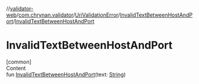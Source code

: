 //[validator-web](../../../../index.md)/[com.chrynan.validator](../../index.md)/[UriValidationError](../index.md)/[InvalidTextBetweenHostAndPort](index.md)/[InvalidTextBetweenHostAndPort](-invalid-text-between-host-and-port.md)



# InvalidTextBetweenHostAndPort  
[common]  
Content  
fun [InvalidTextBetweenHostAndPort](-invalid-text-between-host-and-port.md)(text: [String](https://kotlinlang.org/api/latest/jvm/stdlib/kotlin/-string/index.html))  



